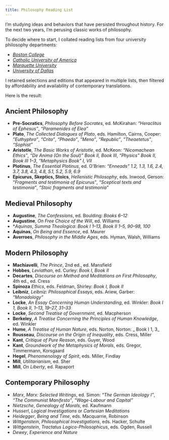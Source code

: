 ```yaml
---
title: Philosophy Reading List
---
```


I’m studying ideas and behaviors that have persisted throughout history. For the next two years, I’m perusing classic works of philosophy.

To decide where to start, I collated reading lists from four university philosophy departments:
- [_Boston College_][1]
- [_Catholic University of America_][2]
- [_Marquette University_][3]
- [_University of Dallas_][4]

I retained selections and editions that appeared in multiple lists, then filtered by affordability and availability of contemporary translations.

Here is the result:

## Ancient Philosophy
* **Pre-Socratics**, _Philosophy Before Socrates_, ed. McKirahan: _“Heraclitus of Ephesus”_, _“Paramenides of Elea”_
* **Plato**, _The Collected Dialogues of Plato_, eds. Hamilton, Cairns, Cooper: _”Euthyphro”_, _“Crito”_, _“Phaedo”_, _”Meno”_, _“Republic”_, _”Theaetetus”_, _“Sophist”_
* **Aristotle**, _The Basic Works of Aristotle_, ed. McKeon: _“Nicomachean Ethics”_, _“De Anima (On the Soul)” Book II, Book III_, _“Physics” Book II, Book III 1–3_, _“Metaphysics Book” I, VII_
* **Plotinus**, _The Essential Plotinus_, ed. O'Brien: _“Enneads” 1.2, 1.3, 1.6, 2.4, 3.7, 3.8, 4.3, 4.8, 5.1, 5.2, 5.9, 6.9_
* **Epicurus, Skeptics, Stoics**, _Hellenistic Philosophy_, eds. Inwood, Gerson: _“Fragments and testimonia of Epicurus”_, _“Sceptical texts and testimonia”_, _“Stoic fragments and testimonia”_

## Medieval Philosophy
* **Augustine**, _The Confessions_, ed. Boulding: _Books 6–12_
* **Augustine**, _On Free Choice of the Will_, ed. Williams
* **Aquinas*, _Summa Theologica_: _Book I 1–13, Book II 1–5, 90–98, 100_
* **Aquinas**, _On Being and Essence_, ed. Maurer
* **Averroes**, _Philosophy in the Middle Ages_, eds. Hyman, Walsh, Williams

## Modern Philosophy
* **Machiavelli**, _The Prince_, 2nd ed., ed. Mansfield
* **Hobbes**, _Leviathan_, ed. Curley: _Book I, Book II_
* **Decartes**, _Discourse on Method and Meditations on First Philosophy_, 4th ed., ed. Cress
* **Spinoza** _Ethics_, eds. Feldman, Shirley: _Book I, Book II_
* **Leibniz**, _Leibniz: Philosophical Essays_, eds. Ariew, Garber: _“Monadology”_
* **Locke**, _An Essay Concerning Human Understanding_, ed. Winkler: _Book I 1, Book II, 1–13, 19–27, 31–33_
* **Locke**, _Second Treatise of Government_, ed. Macpherson
* **Berkeley**, _A Treatise Concerning the Principles of Human Knowledge_, ed. Winkler
* **Hume**, _A Treatise of Human Nature_, eds. Norton, Norton: _ Book I 1, 3_
* **Rousseau**, _Discourse on the Origin of Inequality_, eds. Cress, Miller
* **Kant**, _Critique of Pure Reason_, eds. Guyer, Wood
* **Kant**, _Groundwork of the Metaphysics of Morals_, eds. Gregor, Timmermann, Korsgaard
* **Hegel**, _Phenomenology of Spirit_, eds. Miller, Findlay
* **Mill**, _Utilitarianism_, ed. Sher
* **Mill**, _On Liberty_, ed. Rapaport

## Contemporary Philosophy
* *Marx*, _Marx: Selected Writings_, ed. Simon: _“The German Ideology I”_, _“The Communist Manifesto”_, _“Wage-Labour and Capital”_
* *Nietzsche*, _Genealogy of Morals_, ed. Kaufmann
* *Husserl*, _Logical Investigations_ or _Cartesian Meditations_
* *Heidegger*, _Being and Time_, eds. Macquarrie, Robinson
* *Wittgenstein*, _Philosophical Investigations_, eds. Hacker, Schulte
* *Wittgenstein*, _Tractatus Logico-Philosophicus_, eds. Ogden, Russell
* *Dewey*, _Experience and Nature_

[1]:	https://www.bc.edu/content/dam/files/schools/cas_sites/philosophy/pdf/Master's%20Comprehensive%20Reading%20List.pdf
[2]:	http://philosophy.cua.edu/res/docs/Approved-Reading-List-Editions.pdf
[3]:	http://www.marquette.edu/phil/documents/phdcomps.pdf
[4]:	https://udallas.edu/braniff/academics/phd/philosophy_phd/reading_list.php